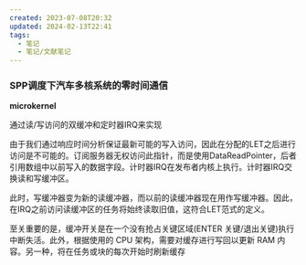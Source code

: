 ```yaml
---
created: 2023-07-08T20:32
updated: 2024-02-13T22:41
tags:
  - 笔记
  - 笔记/文献笔记
---
```


### SPP调度下汽车多核系统的零时间通信

**microkernel**

通过读/写访问的双缓冲和定时器IRQ来实现

由于我们通过响应时间分析保证最新可能的写入访问，因此在分配的LET之后进行访问是不可能的。订阅服务器无权访问此指针，而是使用DataReadPointer，后者引用数组中以前写入的数据字段。计时器IRQ在发布者内核上执行。计时器IRQ交换读和写缓冲区。

此时，写缓冲器变为新的读缓冲器，而以前的读缓冲器现在用作写缓冲器。因此，在IRQ之前访问读缓冲区的任务将始终读取旧值，这符合LET范式的定义。

至关重要的是，缓冲开关是在一个没有抢占关键区域(ENTER 关键/退出关键)执行中断失活。此外，根据使用的 CPU 架构，需要对缓存进行写回以更新 RAM 内容。另一种，将在任务或块的每次开始时刷新缓存